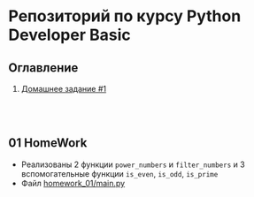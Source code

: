 # Репозиторий по курсу Python Developer Basic

## Оглавление
1. [Домашнее задание #1](#01-homework)

<br><br>

## 01 HomeWork
- Реализованы 2 функции `power_numbers` и `filter_numbers` и 3 вспомогательные функции `is_even`, `is_odd`, `is_prime`
- Файл [homework_01/main.py](homework_01/main.py)

